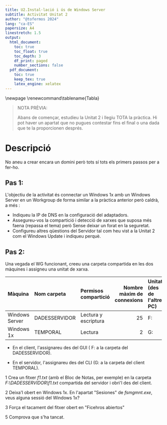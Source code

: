 ```yaml
---
title: U2.Instal·lació i ús de Windows Server
subtitle: Activitat Unitat 2
author: "@tofermos 2024"
lang: "ca-ES"
papersize: A4
linestretch: 1.5
output:
  html_document:
    toc: true
    toc_float: true
    toc_depth: 3
    df_print: paged
    number_sections: false
  pdf_document:
    toc: true
    keep_tex: true
    latex_engine: xelatex
---
```


\newpage
\renewcommand\tablename{Tabla}

> NOTA PRÈVIA:
>
> Abans de començar, estudieu la Unitat 2 i llegiu TOTA la pràctica. Hi pot haver un apartat que no pugues contestar fins el final o una dada que te la proporcionen després.


# Descripció

No aneu a crear encara un domini però tots sí tots els primers passos per a fer-ho. 

## Pas 1:

L'objectiu de la activitat és connectar un Windows 1x amb un Windows Server en un Workgroup de forma similar a la pràctica anterior però caldrà, a més :

* Indiqueu la IP de DNS en la configuració del adaptadors.
* Assegureu-vos la compartició i detecció de xarxes que suposa més faena (repassa el tema) però 
    Sense deixar un forat en la seguretat.
* Configureu altres qüestions del Servidor tal com heu vist a la Unitat 2 com el Windows Update i indiqueu perquè.


## Pas 2:

Una vegada el WG funcionant, creeu una carpeta compartida en les dos màquines i assigneu una unitat de xarxa.

|Màquina|Nom carpeta|Permisos compartició|Nombre màxim de connexions|Unitat (des de l'altre PC)|
|:--|:--|:--|--:|:--|
|Windows Server|DADESSERVIDOR|Lectura y escriptura|25|F:|
|Windows 1x|TEMPORAL|Lectura|2|G:|

* En el client, l'assignareu des del GUI ( F: a la carpeta del DADESSERVIDOR).

* En el servidor, l'assignareu des del CLI (G: a la carpeta del client TEMPORAL).

1 Crea un fitxer *f1.txt* (amb el Bloc de Notas, per exemple) en la carpeta *F:\\DADESSERVIDOR\\f1.txt* compartida del servidor i obri'l des del client. 

2 Deixa'l obert en Windows 1x. En l'apartat "Sesiones" de *fsmgmnt.exe*, veus alguna sessió del Windows 1x? 

3 Força el tacament del fitxer obert en "Ficehros abiertos"

5 Comprova que s'ha tancat.



